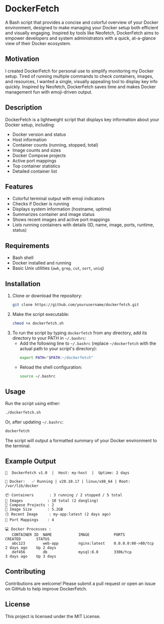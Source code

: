 # DockerFetch

A Bash script that provides a concise and colorful overview of your Docker environment, designed to make managing your Docker setup both efficient and visually engaging. Inspired by tools like Neofetch, DockerFetch aims to empower developers and system administrators with a quick, at-a-glance view of their Docker ecosystem.

## Motivation

I created DockerFetch for personal use to simplify monitoring my Docker setup. Tired of running multiple commands to check containers, images, and resources, I wanted a single, visually appealing tool to display key info quickly. Inspired by Neofetch, DockerFetch saves time and makes Docker management fun with emoji-driven output.

## Description

DockerFetch is a lightweight script that displays key information about your Docker setup, including:

- Docker version and status
- Host information
- Container counts (running, stopped, total)
- Image counts and sizes
- Docker Compose projects
- Active port mappings
- Top container statistics
- Detailed container list

## Features

- Colorful terminal output with emoji indicators
- Checks if Docker is running
- Displays system information (hostname, uptime)
- Summarizes container and image status
- Shows recent images and active port mappings
- Lists running containers with details (ID, name, image, ports, runtime, status)

## Requirements

- Bash shell
- Docker installed and running
- Basic Unix utilities (`awk`, `grep`, `cut`, `sort`, `uniq`)

## Installation

1. Clone or download the repository:
   ```bash
   git clone https://github.com/yourusername/dockerfetch.git
   ```
2. Make the script executable:
   ```bash
   chmod +x dockerfetch.sh
   ```
3. To run the script by typing `dockerfetch` from any directory, add its directory to your PATH in `~/.bashrc`:
   - Add the following line to `~/.bashrc` (replace `~/dockerfetch` with the actual path to your script's directory):
     ```bash
     export PATH="$PATH:~/dockerfetch"
     ```
   - Reload the shell configuration:
     ```bash
     source ~/.bashrc
     ```

## Usage

Run the script using either:

```bash
./dockerfetch.sh
```

Or, after updating `~/.bashrc`:

```bash
dockerfetch
```

The script will output a formatted summary of your Docker environment to the terminal.

## Example Output

```
🐳  DockerFetch v1.0  |  Host: my-host  |  Uptime: 2 days

🔧 Docker:   ✅ Running | v20.10.17 | linux/x86_64 | Root: /var/lib/docker

📦 Containers       : 3 running / 2 stopped / 5 total
🧊 Images           : 10 total (2 dangling)
📁 Compose Projects : 2
💾 Image Size       : 5.2GB
🕓 Recent Image     : my-app:latest (2 days ago)
🔀 Port Mappings    : 4

💻 Docker Processes :
   CONTAINER ID  NAME            IMAGE           PORTS                CREATED       STATUS
   abc123        web-app         nginx:latest    0.0.0.0:80->80/tcp   2 days ago    Up 2 days
   def456        db              mysql:8.0       3306/tcp             3 days ago    Up 3 days
```

## Contributing

Contributions are welcome! Please submit a pull request or open an issue on GitHub to help improve DockerFetch.

## License

This project is licensed under the MIT License.